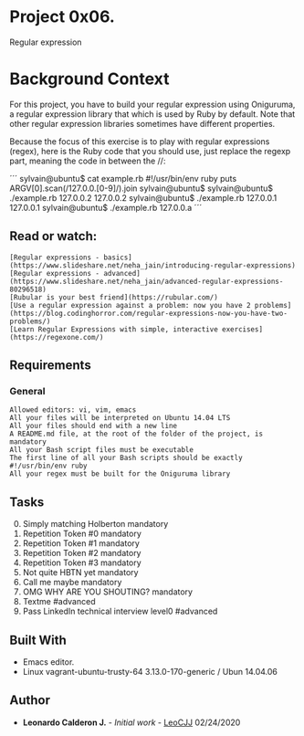 # Project 0x06.

Regular expression

# Background Context

For this project, you have to build your regular expression using Oniguruma, a regular expression library that which is used by Ruby by default. Note that other regular expression libraries sometimes have different properties.

Because the focus of this exercise is to play with regular expressions (regex), here is the Ruby code that you should use, just replace the regexp part, meaning the code in between the //:

´´´
sylvain@ubuntu$ cat example.rb
#!/usr/bin/env ruby
puts ARGV[0].scan(/127.0.0.[0-9]/).join
sylvain@ubuntu$
sylvain@ubuntu$ ./example.rb 127.0.0.2
127.0.0.2
sylvain@ubuntu$ ./example.rb 127.0.0.1
127.0.0.1
sylvain@ubuntu$ ./example.rb 127.0.0.a
´´´


## Read or watch:


    [Regular expressions - basics](https://www.slideshare.net/neha_jain/introducing-regular-expressions)
    [Regular expressions - advanced](https://www.slideshare.net/neha_jain/advanced-regular-expressions-80296518)
    [Rubular is your best friend](https://rubular.com/)
    [Use a regular expression against a problem: now you have 2 problems](https://blog.codinghorror.com/regular-expressions-now-you-have-two-problems/)
    [Learn Regular Expressions with simple, interactive exercises](https://regexone.com/)



## Requirements

### General

    Allowed editors: vi, vim, emacs
    All your files will be interpreted on Ubuntu 14.04 LTS
    All your files should end with a new line
    A README.md file, at the root of the folder of the project, is mandatory
    All your Bash script files must be executable
    The first line of all your Bash scripts should be exactly #!/usr/bin/env ruby
    All your regex must be built for the Oniguruma library



## Tasks

 0. Simply matching Holberton mandatory 
 1. Repetition Token #0 mandatory 
 2. Repetition Token #1 mandatory 
 3. Repetition Token #2 mandatory 
 4. Repetition Token #3 mandatory 
 5. Not quite HBTN yet mandatory 
 6. Call me maybe mandatory 
 7. OMG WHY ARE YOU SHOUTING? mandatory 
 8. Textme #advanced 
 9. Pass LinkedIn technical interview level0 #advanced 



## Built With

* Emacs editor.
* Linux vagrant-ubuntu-trusty-64 3.13.0-170-generic / Ubun 14.04.06


## Author

* **Leonardo Calderon J.** - *Initial work* - [LeoCJJ](https://github.com/leocjj)
02/24/2020

